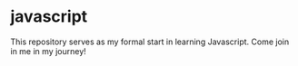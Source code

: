 # javascript

This repository serves as my formal start in learning Javascript. Come join in me in my journey!